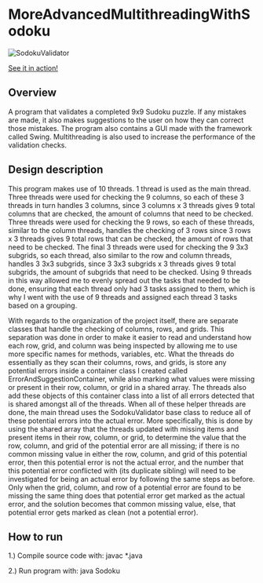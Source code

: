 # MoreAdvancedMultithreadingWithSodoku

![SodokuValidator](https://user-images.githubusercontent.com/43594702/119712958-0822fa00-be16-11eb-9dcd-7ac93e2b69fa.png)

[See it in action!](https://www.youtube.com/watch?v=wUcdAI0XKeo)

## Overview 
A program that validates a completed 9x9 Sudoku puzzle. If any mistakes are made, it also makes suggestions to the user on how they can correct those mistakes. The program also contains a GUI made with the framework called Swing. Multithreading is also used to increase the performance of the validation checks. 

## Design description 
This program makes use of 10 threads. 1 thread is used as the main thread. Three threads were used for checking the 9 columns, so each of these 3 threads in turn handles 3 columns, since 3 columns x 3 threads gives 9 total columns that are checked, the amount of columns that need to be checked. Three threads were used for checking the 9 rows, so each of these threads, similar to the column threads, handles the checking of 3 rows since 3 rows x 3 threads gives 9 total rows that can be checked, the amount of rows that need to be checked. The final 3 threads were used for checking the 9 3x3 subgrids, so each thread, also similar to the row and column threads, handles 3 3x3 subgrids, since 3 3x3 subgrids x 3 threads gives 9 total subgrids, the amount of subgrids that need to be checked. Using 9 threads in this way allowed me to evenly spread out the tasks that needed to be done, ensuring that each thread only had 3 tasks assigned to them, which is why I went with the use of 9 threads and assigned each thread 3 tasks based on a grouping.

With regards to the organization of the project itself, there are separate classes that handle the checking of columns, rows, and grids. This separation was done in order to make it easier to read and understand how each row, grid, and column was being inspected by allowing me to use more specific names for methods, variables, etc. What the threads do essentially as they scan their columns, rows, and grids, is store any potential errors inside a container class I created called ErrorAndSuggestionContainer, while also marking what values were missing or present in their row, column, or grid in a shared array. The threads also add these objects of this container class into a list of all errors detected that is shared amongst all of the threads. When all of these helper threads are done, the main thread uses the SodokuValidator base class to reduce all of these potential errors into the actual error. More specifically, this is done by using the shared array that the threads updated with missing items and present items in their row, column, or grid, to determine the value that the row, column, and grid of the potential error are all missing; if there is no common missing value in either the row, column, and grid of this potential error, then this potential error is not the actual error, and the number that this potential error conflicted with (its duplicate sibling) will need to be investigated for being an actual error by following the same steps as before. Only when the grid, column, and row of a potential error are found to be missing the same thing does that potential error get marked as the actual error, and the solution becomes that common missing value, else, that potential error gets marked as clean (not a potential error).

## How to run

1.) Compile source code with: javac *.java 

2.) Run program with: java Sodoku
